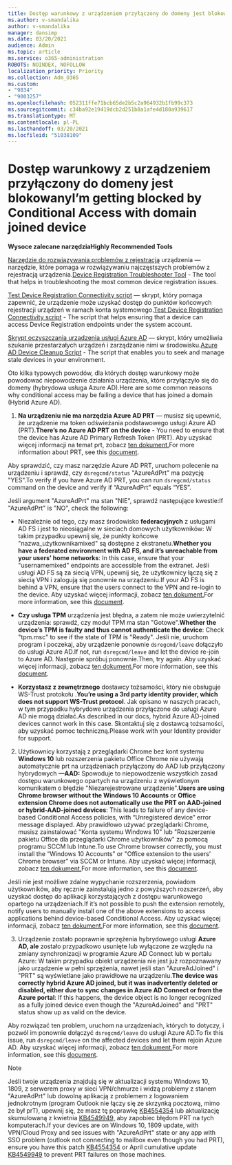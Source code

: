 ```yaml
---
title: Dostęp warunkowy z urządzeniem przyłączony do domeny jest blokowany
ms.author: v-smandalika
author: v-smandalika
manager: dansimp
ms.date: 03/20/2021
audience: Admin
ms.topic: article
ms.service: o365-administration
ROBOTS: NOINDEX, NOFOLLOW
localization_priority: Priority
ms.collection: Adm_O365
ms.custom:
- "9834"
- "9003257"
ms.openlocfilehash: 052311ffe71bcb65de2b5c2a964932b1fb99c373
ms.sourcegitcommit: c34ba92e19419dcb2d251b8a1afe4d180a939617
ms.translationtype: MT
ms.contentlocale: pl-PL
ms.lasthandoff: 03/20/2021
ms.locfileid: "51038109"
---
```

# <a name="im-getting-blocked-by-conditional-access-with-domain-joined-device"></a><span data-ttu-id="de029-102">Dostęp warunkowy z urządzeniem przyłączony do domeny jest blokowany</span><span class="sxs-lookup"><span data-stu-id="de029-102">I’m getting blocked by Conditional Access with domain joined device</span></span>

<span data-ttu-id="de029-103">**Wysoce zalecane narzędzia**</span><span class="sxs-lookup"><span data-stu-id="de029-103">**Highly Recommended Tools**</span></span>

<span data-ttu-id="de029-104">[Narzędzie do rozwiązywania problemów z rejestracją](https://docs.microsoft.com/samples/azure-samples/dsregtool/dsregtool/) urządzenia — narzędzie, które pomaga w rozwiązywaniu najczęstszych problemów z rejestracją urządzenia.</span><span class="sxs-lookup"><span data-stu-id="de029-104">[Device Registration Troubleshooter Tool](https://docs.microsoft.com/samples/azure-samples/dsregtool/dsregtool/) - The tool that helps in troubleshooting the most common device registration issues.</span></span>

<span data-ttu-id="de029-105">[Test Device Registration Connectivity script](https://docs.microsoft.com/samples/azure-samples/testdeviceregconnectivity/testdeviceregconnectivity/) — skrypt, który pomaga zapewnić, że urządzenie może uzyskać dostęp do punktów końcowych rejestracji urządzeń w ramach konta systemowego.</span><span class="sxs-lookup"><span data-stu-id="de029-105">[Test Device Registration Connectivity script](https://docs.microsoft.com/samples/azure-samples/testdeviceregconnectivity/testdeviceregconnectivity/) - The script that helps ensuring that a device can access Device Registration endpoints under the system account.</span></span>

<span data-ttu-id="de029-106">[Skrypt oczyszczania urządzenia usługi Azure AD](https://github.com/mzmaili/AzureADDeviceCleanup) — skrypt, który umożliwia szukanie przestarzałych urządzeń i zarządzanie nimi w środowisku.</span><span class="sxs-lookup"><span data-stu-id="de029-106">[Azure AD Device Cleanup Script](https://github.com/mzmaili/AzureADDeviceCleanup) - The script that enables you to seek and manage stale devices in your environment.</span></span>

<span data-ttu-id="de029-107">Oto kilka typowych powodów, dla których dostęp warunkowy może powodować niepowodzenie działania urządzenia, które przyłączyło się do domeny (hybrydowa usługa Azure AD).</span><span class="sxs-lookup"><span data-stu-id="de029-107">Here are some common reasons why conditional access may be failing a device that has joined a domain (Hybrid Azure AD).</span></span>

1. <span data-ttu-id="de029-108">**Na urządzeniu nie ma narzędzia Azure AD PRT** — musisz się upewnić, że urządzenie ma token odświeżania podstawowego usługi Azure AD (PRT).</span><span class="sxs-lookup"><span data-stu-id="de029-108">**There’s no Azure AD PRT on the device** - You need to ensure that the device has Azure AD Primary Refresh Token (PRT).</span></span> <span data-ttu-id="de029-109">Aby uzyskać więcej informacji na temat prt, zobacz [ten dokument.](https://docs.microsoft.com/azure/active-directory/devices/concept-primary-refresh-token)</span><span class="sxs-lookup"><span data-stu-id="de029-109">For more information about PRT, see this [document](https://docs.microsoft.com/azure/active-directory/devices/concept-primary-refresh-token).</span></span>

<span data-ttu-id="de029-110">Aby sprawdzić, czy masz narzędzie Azure AD PRT, uruchom polecenie na urządzeniu i sprawdź, czy `dsregcmd/status` "AzureAdPrt" ma pozycję "YES".</span><span class="sxs-lookup"><span data-stu-id="de029-110">To verify if you have Azure AD PRT, you can run `dsregcmd/status` command on the device and verify if “AzureAdPrt” equals “YES”.</span></span>

<span data-ttu-id="de029-111">Jeśli argument "AzureAdPrt" ma stan "NIE", sprawdź następujące kwestie:</span><span class="sxs-lookup"><span data-stu-id="de029-111">If "AzureAdPrt" is "NO", check the following:</span></span>

- <span data-ttu-id="de029-112">Niezależnie od tego, czy masz środowisko **federacyjnych** z usługami AD FS i jest to nieosiągalne w sieciach domowych użytkowników: W takim przypadku upewnij się, że punkty końcowe "nazwa_użytkownikamixed" są dostępne z ekstranetu.</span><span class="sxs-lookup"><span data-stu-id="de029-112">**Whether you have a federated environment with AD FS, and it’s unreachable from your users’ home networks**: In this case, ensure that your "usernamemixed" endpoints are accessible from the extranet.</span></span> <span data-ttu-id="de029-113">Jeśli usługi AD FS są za siecią VPN, upewnij się, że użytkownicy łączą się z siecią VPN i zalogują się ponownie na urządzeniu.</span><span class="sxs-lookup"><span data-stu-id="de029-113">If your AD FS is behind a VPN, ensure that the users connect to the VPN and re-login to the device.</span></span> <span data-ttu-id="de029-114">Aby uzyskać więcej informacji, zobacz [ten dokument.](https://docs.microsoft.com/azure/active-directory/devices/hybrid-azuread-join-federated-domains)</span><span class="sxs-lookup"><span data-stu-id="de029-114">For more information, see this [document](https://docs.microsoft.com/azure/active-directory/devices/hybrid-azuread-join-federated-domains).</span></span>

- <span data-ttu-id="de029-115">**Czy usługa TPM** urządzenia jest błędna, a zatem nie może uwierzytelnić urządzenia: sprawdź, czy moduł TPM ma stan "Gotowe".</span><span class="sxs-lookup"><span data-stu-id="de029-115">**Whether the device’s TPM is faulty and thus cannot authenticate the device**: Check "tpm.msc" to see if the state of TPM is "Ready".</span></span> <span data-ttu-id="de029-116">Jeśli nie, uruchom program i poczekaj, aby urządzenie ponownie `dsregcmd/leave` dołączyło do usługi Azure AD.</span><span class="sxs-lookup"><span data-stu-id="de029-116">If not, run `dsregcmd/leave` and let the device re-join to Azure AD.</span></span> <span data-ttu-id="de029-117">Następnie spróbuj ponownie.</span><span class="sxs-lookup"><span data-stu-id="de029-117">Then, try again.</span></span> <span data-ttu-id="de029-118">Aby uzyskać więcej informacji, zobacz [ten dokument.](https://docs.microsoft.com/azure/active-directory/devices/troubleshoot-device-dsregcmd#sso-state)</span><span class="sxs-lookup"><span data-stu-id="de029-118">For more information, see this [document](https://docs.microsoft.com/azure/active-directory/devices/troubleshoot-device-dsregcmd#sso-state).</span></span>

- <span data-ttu-id="de029-119">**Korzystasz z zewnętrznego** dostawcy tożsamości, który nie obsługuje WS-Trust protokołu .</span><span class="sxs-lookup"><span data-stu-id="de029-119">**You’re using a 3rd party identity provider, which does not support WS-Trust protocol**.</span></span> <span data-ttu-id="de029-120">Jak opisano w naszych pracach, w tym przypadku hybrydowe urządzenia przyłączone do usługi Azure AD nie mogą działać.</span><span class="sxs-lookup"><span data-stu-id="de029-120">As described in our docs, hybrid Azure AD-joined devices cannot work in this case.</span></span> <span data-ttu-id="de029-121">Skontaktuj się z dostawcą tożsamości, aby uzyskać pomoc techniczną.</span><span class="sxs-lookup"><span data-stu-id="de029-121">Please work with your Identity provider for support.</span></span>

2. <span data-ttu-id="de029-122">Użytkownicy korzystają z przeglądarki Chrome bez kont systemu **Windows 10** lub rozszerzenia pakietu Office Chrome nie używają automatycznie prt na urządzeniach przyłączony do AAD lub przyłączony hybrydowych **—AAD:** Spowoduje to niepowodzenie wszystkich zasad dostępu warunkowego opartych na urządzeniu z wyświetlonym komunikatem o błędzie "Niezarejestrowane urządzenie".</span><span class="sxs-lookup"><span data-stu-id="de029-122">**Users are using Chrome browser without the Windows 10 Accounts** or **Office extension Chrome does not automatically use the PRT on AAD-joined or hybrid-AAD-joined devices**: This leads to failure of any device-based Conditional Access policies, with “Unregistered device” error message displayed.</span></span> <span data-ttu-id="de029-123">Aby prawidłowo używać przeglądarki Chrome, musisz zainstalować "Konta systemu Windows 10" lub "Rozszerzenie pakietu Office dla przeglądarki Chrome użytkowników" za pomocą programu SCCM lub Intune.</span><span class="sxs-lookup"><span data-stu-id="de029-123">To use Chrome browser correctly, you must install the “Windows 10 Accounts” or "Office extension to the users’ Chrome browser" via SCCM or Intune.</span></span> <span data-ttu-id="de029-124">Aby uzyskać więcej informacji, zobacz [ten dokument.](https://docs.microsoft.com/azure/active-directory/conditional-access/concept-conditional-access-conditions#chrome-support)</span><span class="sxs-lookup"><span data-stu-id="de029-124">For more information, see this [document](https://docs.microsoft.com/azure/active-directory/conditional-access/concept-conditional-access-conditions#chrome-support).</span></span>

<span data-ttu-id="de029-125">Jeśli nie jest możliwe zdalne wypychanie rozszerzenia, powiadom użytkowników, aby ręcznie zainstalują jedno z powyższych rozszerzeń, aby uzyskać dostęp do aplikacji korzystających z dostępu warunkowego opartego na urządzeniach.</span><span class="sxs-lookup"><span data-stu-id="de029-125">If it’s not possible to push the extension remotely, notify users to manually install one of the above extensions to access applications behind device-based Conditional Access.</span></span> <span data-ttu-id="de029-126">Aby uzyskać więcej informacji, zobacz [ten dokument.](https://docs.microsoft.com/azure/active-directory/conditional-access/require-managed-devices#prerequisites)</span><span class="sxs-lookup"><span data-stu-id="de029-126">For more information, see this [document](https://docs.microsoft.com/azure/active-directory/conditional-access/require-managed-devices#prerequisites).</span></span>

3. <span data-ttu-id="de029-127">Urządzenie zostało poprawnie sprzężenia hybrydowego usługi **Azure AD, ale** zostało przypadkowo usunięte lub wyłączone ze względu na zmiany synchronizacji w programie Azure AD Connect lub w portalu Azure: W takim przypadku obiekt urządzenia nie jest już rozpoznawany jako urządzenie w pełni sprzężenia, nawet jeśli stan "AzureAdJoined" i "PRT" są wyświetlane jako prawidłowe na urządzeniu.</span><span class="sxs-lookup"><span data-stu-id="de029-127">**The device was correctly hybrid Azure AD joined, but it was inadvertently deleted or disabled, either due to sync changes in Azure AD Connect or from the Azure portal**: If this happens, the device object is no longer recognized as a fully joined device even though the "AzureAdJoined" and "PRT" status show up as valid on the device.</span></span>

<span data-ttu-id="de029-128">Aby rozwiązać ten problem, uruchom na urządzeniach, których to dotyczy, i pozwól im ponownie dołączyć `dsregcmd/leave` do usługi Azure AD.</span><span class="sxs-lookup"><span data-stu-id="de029-128">To fix this issue, run `dsregcmd/leave` on the affected devices and let them rejoin Azure AD.</span></span> <span data-ttu-id="de029-129">Aby uzyskać więcej informacji, zobacz [ten dokument.](https://docs.microsoft.com/azure/active-directory/devices/faq#q-why-do-my-users-see-an-error-message-saying-your-organization-has-deleted-the-device-or-your-organization-has-disabled-the-device-on-their-windows-10-devices)</span><span class="sxs-lookup"><span data-stu-id="de029-129">For more information, see this [document](https://docs.microsoft.com/azure/active-directory/devices/faq#q-why-do-my-users-see-an-error-message-saying-your-organization-has-deleted-the-device-or-your-organization-has-disabled-the-device-on-their-windows-10-devices).</span></span>

> [!NOTE]
> <span data-ttu-id="de029-130">Jeśli twoje urządzenia znajdują się w aktualizacji systemu Windows 10, 1809, z serwerem proxy w sieci VPN/chmurze i widzą problemy z stanem "AzureAdPrt" lub dowolną aplikacją z problemem z logowaniem jednokrotnym (program Outlook nie łączy się ze skrzynką pocztową, mimo że był prT), upewnij się, że masz tę poprawkę [KB4554354](https://support.microsoft.com/topic/march-30-2020-kb4554354-os-build-17763-1132-deaba49b-4b29-55b9-caee-3e2d87dd75a2) lub aktualizację skumulowaną z kwietnia [KB4549949,](https://support.microsoft.com/topic/april-14-2020-kb4549949-os-build-17763-1158-76d9a3af-b20b-8996-bd4d-7b50c505fda6) aby zapobiec błędom PRT na tych komputerach.</span><span class="sxs-lookup"><span data-stu-id="de029-130">If your devices are on Windows 10, 1809 update, with VPN/Cloud Proxy and see issues with "AzureAdPrt" state or any app with SSO problem (outlook not connecting to mailbox even though you had PRT), ensure you have this patch [KB4554354](https://support.microsoft.com/topic/march-30-2020-kb4554354-os-build-17763-1132-deaba49b-4b29-55b9-caee-3e2d87dd75a2) or April cumulative update [KB4549949](https://support.microsoft.com/topic/april-14-2020-kb4549949-os-build-17763-1158-76d9a3af-b20b-8996-bd4d-7b50c505fda6) to prevent PRT failures on those machines.</span></span>

















